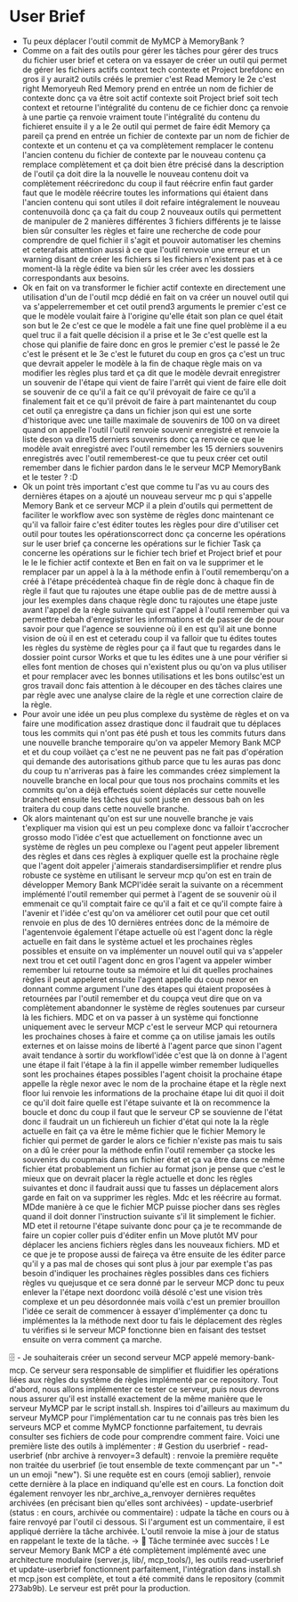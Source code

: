# User Brief

- Tu peux déplacer l'outil commit de MyMCP à MemoryBank ?
- Comme on a fait des outils pour gérer les tâches pour gérer des trucs du fichier user brief et cetera on va essayer de créer un outil qui permet de gérer les fichiers actifs context tech contexte et Project brefdonc en gros il y aurait2 outils créés le premier c'est Read Memory le 2e c'est right Memoryeuh Red Memory prend en entrée un nom de fichier de contexte donc ça va être soit actif contexte soit Project brief soit tech context et retourne l'intégralité du contenu de ce fichier donc ça renvoie à une partie ça renvoie vraiment toute l'intégralité du contenu du fichieret ensuite il y a le 2e outil qui permet de faire édit Memory ça pareil ça prend en entrée un fichier de contexte par un nom de fichier de contexte et un contenu et ça va complètement remplacer le contenu l'ancien contenu du fichier de contexte par le nouveau contenu ça remplace complètement et ça doit bien être précisé dans la description de l'outil ça doit dire la la nouvelle le nouveau contenu doit va complètement réécriredonc du coup il faut réécrire enfin faut garder faut que le modèle réécrire toutes les informations qui étaient dans l'ancien contenu qui sont utiles il doit refaire intégralement le nouveau contenuvoilà donc ça ça fait du coup 2 nouveaux outils qui permettent de manipuler de 2 manières différentes 3 fichiers différents je te laisse bien sûr consulter les règles et faire une recherche de code pour comprendre de quel fichier il s'agit et pouvoir automatiser les chemins et ceterafais attention aussi à ce que l'outil renvoie une erreur et un warning disant de créer les fichiers si les fichiers n'existent pas et à ce moment-là la règle édite va bien sûr les créer avec les dossiers correspondants aux besoins.
- Ok en fait on va transformer le fichier actif contexte en directement une utilisation d'un de l'outil mcp dédié en fait on va créer un nouvel outil qui va s'appelerremember et cet outil prend3 arguments le premier c'est ce que le modèle voulait faire à l'origine qu'elle était son plan ce quel était son but le 2e c'est ce que le modèle a fait une fine quel problème il a eu quel truc il a fait quelle décision il a prise et le 3e c'est quelle est la chose qui planifie de faire donc en gros le premier c'est le passé le 2e c'est le présent et le 3e c'est le futuret du coup en gros ça c'est un truc que devrait appeler le modèle à la fin de chaque règle mais on va modifier les règles plus tard et ça dit que le modèle devrait enregistrer un souvenir de l'étape qui vient de faire l'arrêt qui vient de faire elle doit se souvenir de ce qu'il a fait ce qu'il prévoyait de faire ce qu'il a finalement fait et ce qu'il prévoit de faire à part maintenantet du coup cet outil ça enregistre ça dans un fichier json qui est une sorte d'historique avec une taille maximale de souvenirs de 100 on va direet quand on appelle l'outil l'outil renvoie souvenir enregistré et renvoie la liste deson va dire15 derniers souvenirs donc ça renvoie ce que le modèle avait enregistré avec l'outil remember les 15 derniers souvenirs enregistrés avec l'outil rememberest-ce que tu peux créer cet outil remember dans le fichier pardon dans le le serveur MCP MemoryBank et le tester ? :D
- Ok un point très important c'est que comme tu l'as vu au cours des dernières étapes on a ajouté un nouveau serveur mc p qui s'appelle Memory Bank et ce serveur MCP il a plein d'outils qui permettent de faciliter le workflow avec son système de règles donc maintenant ce qu'il va falloir faire c'est éditer toutes les règles pour dire d'utiliser cet outil pour toutes les opérationscorrect donc ça concerne les opérations sur le user brief ça concerne les opérations sur le fichier Task ça concerne les opérations sur le fichier tech brief et Project brief et pour le le le fichier actif contexte et Ben en fait on va le supprimer et le remplacer par un appel à la à la méthode enfin à l'outil rememberqu'on a créé à l'étape précédenteà chaque fin de règle donc à chaque fin de règle il faut que tu rajoutes une étape oublie pas de de mettre aussi à jour les exemples dans chaque règle donc tu rajoutes une étape juste avant l'appel de la règle suivante qui est l'appel à l'outil remember qui va permettre debah d'enregistrer les informations et de passer de de pour savoir pour que l'agence se souvienne où il en est qu'il ait une bonne vision de où il en est et ceteradu coup il va falloir que tu édites toutes les règles du système de règles pour ça il faut que tu regardes dans le dossier point cursor Works et que tu les édites une à une pour vérifier si elles font mention de choses qui n'existent plus ou qu'on va plus utiliser et pour remplacer avec les bonnes utilisations et les bons outilsc'est un gros travail donc fais attention à le découper en des tâches claires une par règle avec une analyse claire de la règle et une correction claire de la règle.
- Pour avoir une idée un peu plus complexe du système de règles et on va faire une modification assez drastique donc il faudrait que tu déplaces tous les commits qui n'ont pas été push et tous les commits futurs dans une nouvelle branche temporaire qu'on va appeler Memory Bank MCP et et du coup voilàet ça c'est ne ne peuvent pas ne fait pas d'opération qui demande des autorisations github parce que tu les auras pas donc du coup tu n'arriveras pas à faire les commandes créez simplement la nouvelle branche en local pour que tous nos prochains commits et les commits qu'on a déjà effectués soient déplacés sur cette nouvelle brancheet ensuite les tâches qui sont juste en dessous bah on les traitera du coup dans cette nouvelle branche.
- Ok alors maintenant qu'on est sur une nouvelle branche je vais t'expliquer ma vision qui est un peu complexe donc va falloir t'accrocher grosso modo l'idée c'est que actuellement on fonctionne avec un système de règles un peu complexe ou l'agent peut appeler librement des règles et dans ces règles à expliquer quelle est la prochaine règle que l'agent doit appeler j'aimerais standardisersimplifier et rendre plus robuste ce système en utilisant le serveur mcp qu'on est en train de développer Memory Bank MCPl'idée serait la suivante on a récemment implémenté l'outil remember qui permet à l'agent de se souvenir où il emmenait ce qu'il comptait faire ce qu'il a fait et ce qu'il compte faire à l'avenir et l'idée c'est qu'on va améliorer cet outil pour que cet outil renvoie en plus de des 10 dernières entrées donc de la mémoire de l'agentenvoie également l'étape actuelle où est l'agent donc la règle actuelle en fait dans le système actuel et les prochaines règles possibles et ensuite on va implémenter un nouvel outil qui va s'appeler next trou et cet outil l'agent donc en gros l'agent va appeler wimber remember lui retourne toute sa mémoire et lui dit quelles prochaines règles il peut appeleret ensuite l'agent appelle du coup nexor en donnant comme argument l'une des étapes qui étaient proposées à retournées par l'outil remember et du coupça veut dire que on va complètement abandonner le système de règles soutenues par curseur là les fichiers. MDC et on va passer à un système qui fonctionne uniquement avec le serveur MCP c'est le serveur MCP qui retournera les prochaines choses à faire et comme ça on utilise jamais les outils externes et on laisse moins de liberté à l'agent parce que sinon l'agent avait tendance à sortir du workflowl'idée c'est que là on donne à l'agent une étape il fait l'étape à la fin il appelle wimber remember ludiquelles sont les prochaines étapes possibles l'agent choisit la prochaine étape appelle la règle nexor avec le nom de la prochaine étape et la règle next floor lui renvoie les informations de la prochaine étape lui dit quoi il doit ce qu'il doit faire quelle est l'étape suivante et là on recommence la boucle et donc du coup il faut que le serveur CP se souvienne de l'état donc il faudrait un un fichiereuh un fichier d'état qui note la la règle actuelle en fait ça va être le même fichier que le fichier Memory le fichier qui permet de garder le alors ce fichier n'existe pas mais tu sais on a dû le créer pour la méthode enfin l'outil remember ça stocke les souvenirs du coupmais dans un fichier état et ça va être dans ce même fichier état probablement un fichier au format json je pense que c'est le mieux que on devrait placer la règle actuelle et donc les règles suivantes et donc il faudrait aussi que tu fasses un déplacement alors garde en fait on va supprimer les règles. Mdc et les réécrire au format. MDde manière à ce que le fichier MCP puisse piocher dans ses règles quand il doit donner l'instruction suivante s'il lit simplement le fichier. MD etet il retourne l'étape suivante donc pour ça je te recommande de faire un copier coller puis d'éditer enfin un Move plutôt MV pour déplacer les anciens fichiers règles dans les nouveaux fichiers. MD et ce que je te propose aussi de faireça va être ensuite de les éditer parce qu'il y a pas mal de choses qui sont plus à jour par exemple t'as pas besoin d'indiquer les prochaines règles possibles dans ces fichiers règles vu quejusque et ce sera donné par le serveur MCP donc tu peux enlever la l'étape next doordonc voilà désolé c'est une vision très complexe et un peu désordonnée mais voilà c'est un premier brouillon l'idée ce serait de commencer à essayer d'implémenter ça donc tu implémentes la la méthode next door tu fais le déplacement des règles tu vérifies si le serveur MCP fonctionne bien en faisant des testset ensuite on verra comment ça marche.

🗄️ - Je souhaiterais créer un second serveur MCP appelé memory-bank-mcp. Ce serveur sera responsable de simplifier et fluidifier les opérations liées aux règles du système de règles implémenté par ce repository. Tout d'abord, nous allons implémenter ce tester ce serveur, puis nous devrons nous assurer qu'il est installé exactement de la même manière que le serveur MyMCP par le script install.sh. Inspires toi d'ailleurs au maximum du serveur MyMCP pour l'implémentation car tu ne connais pas très bien les serveurs MCP et comme MyMCP fonctionne parfaitement, tu devrais consulter ses fichiers de code pour comprendre comment faire. Voici une première liste des outils à implémenter : # Gestion du userbrief - read-userbrief (nbr archive à renvoyer=3 default) : renvoie la première requête non traitée du userbrief (ie tout ensemble de texte commençant par un "-" un un emoji "new"). Si une requête est en cours (emoji sablier), renvoie cette dernière à la place en indiquand qu'elle est en cours. La fonction doit également renvoyer les nbr_archive_a_renvoyer dernières requêtes archivées (en précisant bien qu'elles sont archivées) - update-userbrief (status : en cours, archivée ou commentaire) : udpate la tâche en cours ou à faire renvoyé par l'outil ci dessous. Si l'argument est un commentaire, il est appliqué derrière la tâche archivée. L'outil renvoie la mise à jour de status en rappelant le texte de la tâche. -> 🧠 Tâche terminée avec succès ! Le serveur Memory Bank MCP a été complètement implémenté avec une architecture modulaire (server.js, lib/, mcp_tools/), les outils read-userbrief et update-userbrief fonctionnent parfaitement, l'intégration dans install.sh et mcp.json est complète, et tout a été commité dans le repository (commit 273ab9b). Le serveur est prêt pour la production.
